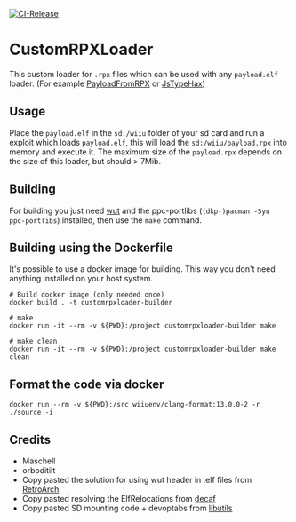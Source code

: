 [![CI-Release](https://github.com/wiiu-env/CustomRPXLoader/actions/workflows/ci.yml/badge.svg)](https://github.com/wiiu-env/CustomRPXLoader/actions/workflows/ci.yml)
# CustomRPXLoader
This custom loader for `.rpx` files which can be used with any `payload.elf` loader. (For example [PayloadFromRPX](https://github.com/wiiu-env/PayloadFromRPX) or [JsTypeHax](https://github.com/wiiu-env/JsTypeHax))

## Usage
Place the `payload.elf` in the `sd:/wiiu` folder of your sd card and run a exploit which loads `payload.elf`, this will load the `sd:/wiiu/payload.rpx` into memory and execute it. The maximum size of the `payload.rpx` depends on the size of this loader, but should > 7Mib.

## Building

For building you just need [wut](https://github.com/devkitPro/wut/) and the ppc-portlibs (`(dkp-)pacman -Syu ppc-portlibs`) installed, then use the `make` command.

## Building using the Dockerfile

It's possible to use a docker image for building. This way you don't need anything installed on your host system.

```
# Build docker image (only needed once)
docker build . -t customrpxloader-builder

# make 
docker run -it --rm -v ${PWD}:/project customrpxloader-builder make

# make clean
docker run -it --rm -v ${PWD}:/project customrpxloader-builder make clean
```

## Format the code via docker

`docker run --rm -v ${PWD}:/src wiiuenv/clang-format:13.0.0-2 -r ./source -i`

## Credits
- Maschell
- orboditilt
- Copy pasted the solution for using wut header in .elf files from [RetroArch](https://github.com/libretro/RetroArch)
- Copy pasted resolving the ElfRelocations from [decaf](https://github.com/decaf-emu/decaf-emu)
- Copy pasted SD mounting code + devoptabs from [libutils](https://github.com/Maschell/libutils)
